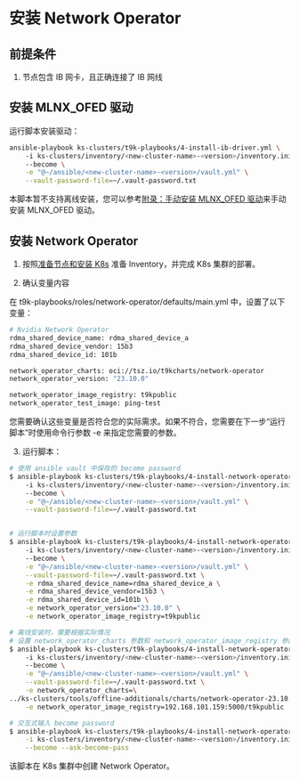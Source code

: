 # 安装 Network Operator

## 前提条件

1. 节点包含 IB 网卡，且正确连接了 IB 网线

## 安装 MLNX_OFED 驱动

运行脚本安装驱动：

```bash
ansible-playbook ks-clusters/t9k-playbooks/4-install-ib-driver.yml \         
    -i ks-clusters/inventory/<new-cluster-name>-<version>/inventory.ini
    --become \
    -e "@~/ansible/<new-cluster-name>-<version>/vault.yml" \
    --vault-password-file=~/.vault-password.txt
```

本脚本暂不支持离线安装，您可以参考[附录：手动安装 MLNX_OFED 驱动](../../appendix/manually-install-mlnx-ofed-driver.md)来手动安装 MLNX_OFED 驱动。

## 安装 Network Operator

1. 按照[准备节点和安装 K8s](../prepare-nodes-and-install-k8s.md) 准备 Inventory，并完成 K8s 集群的部署。

2. 确认变量内容

在 t9k-playbooks/roles/network-operator/defaults/main.yml  中，设置了以下变量：

```bash
# Nvidia Network Operator
rdma_shared_device_name: rdma_shared_device_a
rdma_shared_device_vendor: 15b3
rdma_shared_device_id: 101b

network_operator_charts: oci://tsz.io/t9kcharts/network-operator
network_operator_version: "23.10.0"

network_operator_image_registry: t9kpublic
network_operator_test_image: ping-test
```

您需要确认这些变量是否符合您的实际需求。如果不符合，您需要在下一步“运行脚本”时使用命令行参数 -e 来指定您需要的参数。

3. 运行脚本：

```bash
# 使用 ansible vault 中保存的 become password
$ ansible-playbook ks-clusters/t9k-playbooks/4-install-network-operator.yml \         
    -i ks-clusters/inventory/<new-cluster-name>-<version>/inventory.ini
    --become \
    -e "@~/ansible/<new-cluster-name>-<version>/vault.yml" \
    --vault-password-file=~/.vault-password.txt


# 运行脚本时设置参数
$ ansible-playbook ks-clusters/t9k-playbooks/4-install-network-operator.yml \         
    -i ks-clusters/inventory/<new-cluster-name>-<version>/inventory.ini
    --become \
    -e "@~/ansible/<new-cluster-name>-<version>/vault.yml" \
    --vault-password-file=~/.vault-password.txt \
    -e rdma_shared_device_name=rdma_shared_device_a \
    -e rdma_shared_device_vendor=15b3 \
    -e rdma_shared_device_id=101b \
    -e network_operator_version="23.10.0" \
    -e network_operator_image_registry=t9kpublic

# 离线安装时，需要根据实际情况
# 设置 network_operator_charts 参数和 network_operator_image_registry 参数
$ ansible-playbook ks-clusters/t9k-playbooks/4-install-network-operator.yml \         
    -i ks-clusters/inventory/<new-cluster-name>-<version>/inventory.ini
    --become \
    -e "@~/ansible/<new-cluster-name>-<version>/vault.yml" \
    --vault-password-file=~/.vault-password.txt \
    -e network_operator_charts=\
../ks-clusters/tools/offline-additionals/charts/network-operator-23.10.0.tgz \
    -e network_operator_image_registry=192.168.101.159:5000/t9kpublic

# 交互式输入 become password
$ ansible-playbook ks-clusters/t9k-playbooks/4-install-network-operator.yml \
    -i ks-clusters/inventory/<new-cluster-name>-<version>/inventory.ini \
    --become --ask-become-pass
```

该脚本在 K8s 集群中创建 Network Operator。
